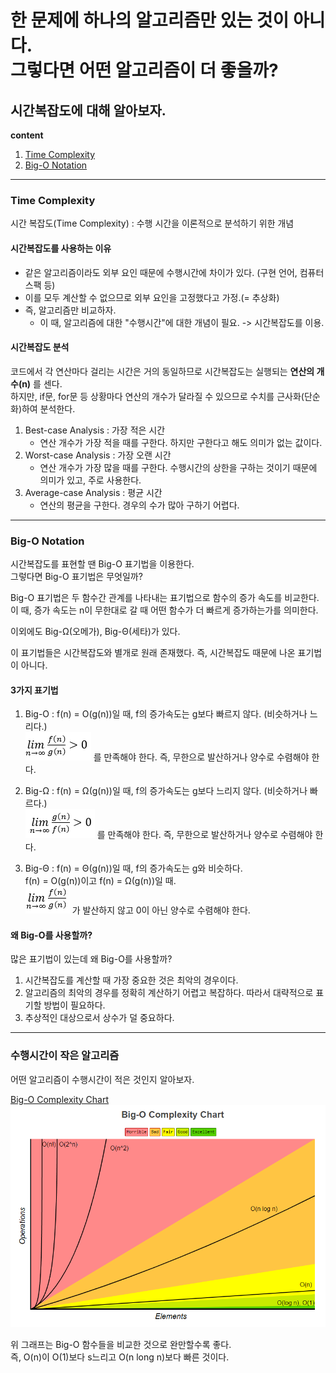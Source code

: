 한 문제에 하나의 알고리즘만 있는 것이 아니다.   
그렇다면 어떤 알고리즘이 더 좋을까?
=========
시간복잡도에 대해 알아보자.  
--------
**content**
1. [Time Complexity](#Time-Complexity)
2. [Big-O Notation](#Big-O-Notation)
***
### Time Complexity  
시간 복잡도(Time Complexity) : 수행 시간을 이론적으로 분석하기 위한 개념  

#### 시간복잡도를 사용하는 이유  
- 같은 알고리즘이라도 외부 요인 때문에 수행시간에 차이가 있다. (구현 언어, 컴퓨터 스팩 등)
- 이를 모두 계산할 수 없으므로 외부 요인을 고정했다고 가정.(= 추상화)
- 즉, 알고리즘만 비교하자.
  - 이 때,  알고리즘에 대한 "수행시간"에 대한 개념이 필요. -> 시간복잡도를 이용.


#### 시간복잡도 분석
코드에서 각 연산마다 걸리는 시간은 거의 동일하므로 시간복잡도는 실행되는 **연산의 개수(n)** 를 센다.  
하지만, if문, for문 등 상황마다 연산의 개수가 달라질 수 있으므로 수치를 근사화(단순화)하여 분석한다.  

1. Best-case Analysis : 가장 적은 시간
    - 연산 개수가 가장 적을 때를 구한다. 하지만 구한다고 해도 의미가 없는 값이다.
2. Worst-case Analysis : 가장 오랜 시간
    - 연산 개수가 가장 많을 때를 구한다. 수행시간의 상한을 구하는 것이기 때문에 의미가 있고, 주로 사용한다.
3. Average-case Analysis : 평균 시간
    - 연산의 평균을 구한다. 경우의 수가 많아 구하기 어렵다.

***
### Big-O Notation
시간복잡도를 표현할 땐 Big-O 표기법을 이용한다.  
그렇다면 Big-O 표기법은 무엇일까?  

Big-O 표기법은 두 함수간 관계를 나타내는 표기법으로 함수의 증가 속도를 비교한다.  
이 때, 증가 속도는 n이 무한대로 갈 때 어떤 함수가 더 빠르게 증가하는가를 의미한다.

이외에도 Big-Ω(오메가), Big-Θ(세타)가 있다.  

이 표기법들은 시간복잡도와 별개로 원래 존재했다. 즉, 시간복잡도 때문에 나온 표기법이 아니다.  

#### 3가지 표기법
1. Big-O : f(n) = O(g(n))일 때, f의 증가속도는 g보다 빠르지 않다. (비슷하거나 느리다.)  
<img src="/assets/images/Algorithm_BigO.PNG"> 를 만족해야 한다. 즉, 무한으로 발산하거나 양수로 수렴해야 한다.  

2. Big-Ω : f(n) = Ω(g(n))일 때, f의 증가속도는 g보다 느리지 않다. (비슷하거나 빠르다.)  
<img src="/assets/images/Algorithm_BigOmega.PNG"> 를 만족해야 한다. 즉, 무한으로 발산하거나 양수로 수렴해야 한다.  

3. Big-Θ : f(n) = Θ(g(n))일 때, f의 증가속도는 g와 비슷하다.  
f(n) = O(g(n))이고 f(n) = Ω(g(n))일 때.  
<img src="/assets/images/Algorithm_BigTheta.PNG"> 가 발산하지 않고 0이 아닌 양수로 수렴해야 한다.

#### 왜 Big-O를 사용할까?
많은 표기법이 있는데 왜 Big-O를 사용할까?

1. 시간복잡도를 계산할 때 가장 중요한 것은 최악의 경우이다.
2. 알고리즘의 최악의 경우를 정확히 계산하기 어렵고 복잡하다. 따라서 대략적으로 표기할 방법이 필요하다.
3. 추상적인 대상으로서 상수가 덜 중요하다.   

***
### 수행시간이 작은 알고리즘  
어떤 알고리즘이 수행시간이 적은 것인지 알아보자.  

[Big-O Complexity Chart](https://www.bigocheatsheet.com/)  
<img src="/assets/images/Algorithm_BigOChart.PNG">  

위 그래프는 Big-O 함수들을 비교한 것으로 완만할수록 좋다.   
즉, O(n)이 O(1)보다 s느리고 O(n long n)보다 빠른 것이다.  
